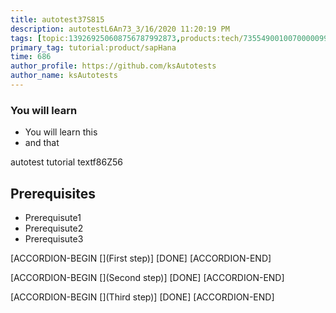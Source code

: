```yaml
---
title: autotest37S815
description: autotestL6An73_3/16/2020 11:20:19 PM
tags: [topic:139269250608756787992873,products:tech/73554900100700000996,tutorial:experience/advanced]
primary_tag: tutorial:product/sapHana
time: 686
author_profile: https://github.com/ksAutotests
author_name: ksAutotests
---
```

### You will learn
- You will learn this
- and that

autotest tutorial textf86Z56

## Prerequisites
- Prerequisute1
- Prerequisute2
- Prerequisute3

[ACCORDION-BEGIN [](First step)]
[DONE]
[ACCORDION-END]

[ACCORDION-BEGIN [](Second step)]
[DONE]
[ACCORDION-END]

[ACCORDION-BEGIN [](Third step)]
[DONE]
[ACCORDION-END]

